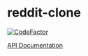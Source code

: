 # reddit-clone

[![CodeFactor](https://www.codefactor.io/repository/github/ahmedmurtaja/reddit-clone/badge)](https://www.codefactor.io/repository/github/ahmedmurtaja/reddit-clone)



[API Documentation](https://web.postman.co/documentation/21642281-e5b7626b-2c9f-4d81-9609-d3867f47dcf6/publish?workspaceId=704a2f8b-e72d-4d78-8298-0225a1c1c8e8#content)
